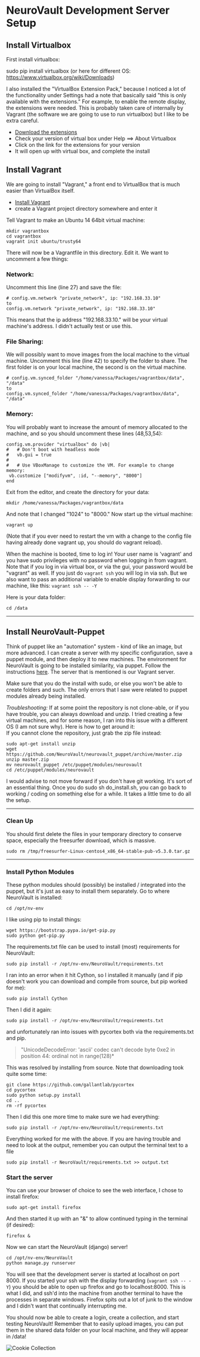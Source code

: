 # NeuroVault Development Server Setup
## Install Virtualbox
First install virtualbox:

sudo pip install virtualbox
(or here for different OS: https://www.virtualbox.org/wiki/Downloads)

I also installed the "VirtualBox Extension Pack," because I noticed a lot of the functionality under Settings had a note that basically said "this is only available with the extensions."  For example, to enable the remote display, the extensions were needed.  This is probably taken care of internally by Vagrant (the software we are going to use to run virtualbox) but I like to be extra careful.

- [Download the extensions](http://www.oracle.com/technetwork/server-storage/virtualbox/downloads/index.html#extpack)
- Check your version of virtual box under Help ==> About Virtualbox
- Click on the link for the extensions for your version
- It will open up with virtual box, and complete the install

## Install Vagrant
We are going to install "Vagrant," a front end to VirtualBox that is much easier than VirtualBox itself.

- [Install Vagrant](https://www.vagrantup.com/downloads)
- create a Vagrant project directory somewhere and enter it

Tell Vagrant to make an Ubuntu 14 64bit virtual machine:

    mkdir vagrantbox
    cd vagrantbox
    vagrant init ubuntu/trusty64


There will now be a Vagrantfile in this directory.  Edit it.  We want to uncomment a few things:

### Network: 
Uncomment this line (line 27) and save the file:

    # config.vm.network "private_network", ip: "192.168.33.10"   
    to
    config.vm.network "private_network", ip: "192.168.33.10" 

This means that the ip address "192.168.33.10." will be your virtual machine's address.  I didn't actually test or use this.

### File Sharing: 
We will possibly want to move images from the local machine to the virtual machine. Uncomment this line (line 42) to specify the folder to share.  The first folder is on your local machine, the second is on the virtual machine.

    # config.vm.synced_folder "/home/vanessa/Packages/vagrantbox/data", "/data"
    to
    config.vm.synced_folder "/home/vanessa/Packages/vagrantbox/data", "/data"


### Memory:
You will probably want to increase the amount of memory allocated to the machine, and so you should uncomment these lines (48,53,54):

    config.vm.provider "virtualbox" do |vb|
    #   # Don't boot with headless mode
    #   vb.gui = true
    #
    #   # Use VBoxManage to customize the VM. For example to change memory:
     vb.customize ["modifyvm", :id, "--memory", "8000"]    
    end

Exit from the editor, and create the directory for your data:

    mkdir /home/vanessa/Packages/vagrantbox/data

And note that I changed "1024" to "8000."  Now start up the virtual machine:

    vagrant up

(Note that if you ever need to restart the vm with a change to the config file having already done vagrant up, you should do vagrant reload).

When the machine is booted, time to log in! Your user name is 'vagrant' and you have sudo privileges with no password when logging in from vagrant.  Note that if you log in via virtual box, or via the gui, your password would be "vagrant" as well.  If you just do `vagrant ssh` you will log in via ssh.  But we also want to pass an additional variable to enable display forwarding to our machine, like this: `vagrant ssh -- -Y`

Here is your data folder:

    cd /data

-------
## Install NeuroVault-Puppet
Think of puppet like an "automation" system - kind of like an image, but more advanced.  I can create a server with my specific configuration, save a puppet module, and then deploy it to new machines.  The environment for NeuroVault is going to be installed similarity, via puppet. Follow the instructions [here](https://github.com/NeuroVault/neurovault_puppet). The server that is mentioned is our Vagrant server.

Make sure that you do the install with sudo, or else you won't be able to create folders and such.  The only errors that I saw were related to puppet modules already being installed.

*Troubleshooting:* 
If at some point the repository is not clone-able, or if you have trouble, you can always download and unzip.  I tried creating a few virtual machines, and for some reason, I ran into this issue with a different OS (I am not sure why). Here is how to get around it:  
If you cannot clone the repository, just grab the zip file instead:

    sudo apt-get install unzip
    wget https://github.com/NeuroVault/neurovault_puppet/archive/master.zip
    unzip master.zip
    mv neurovault_puppet /etc/puppet/modules/neurovault
    cd /etc/puppet/modules/neurovault

I would advise to not move forward if you don't have git working.  It's sort of an essential thing.  Once you do sudo sh do_install.sh, you can go back to working / coding on something else for a while.  It takes a little time to do all the setup.

---------------------------
### Clean Up
You should first delete the files in your temporary directory to conserve space, especially the freesurfer download, which is massive.

    sudo rm /tmp/freesurfer-Linux-centos4_x86_64-stable-pub-v5.3.0.tar.gz

----------------------------
### Install Python Modules
These python modules should (possibly) be installed / integrated into the puppet, but it's just as easy to install them separately. Go to where NeuroVault is installed:

    cd /opt/nv-env

I like using pip to install things:

    wget https://bootstrap.pypa.io/get-pip.py
    sudo python get-pip.py

The requirements.txt file can be used to install (most) requirements for NeuroVault:

    sudo pip install -r /opt/nv-env/NeuroVault/requirements.txt 

I ran into an error when it hit Cython, so I installed it manually (and if pip doesn't work you can download and compile from source, but pip worked for me):

    sudo pip install Cython

Then I did it again:

    sudo pip install -r /opt/nv-env/NeuroVault/requirements.txt 

and unfortunately ran into issues with pycortex both via the requirements.txt and pip.

> "UnicodeDecodeError: 'ascii' codec can't decode byte 0xe2 in position 44: ordinal not in range(128)*

This was resolved by installing from source.  Note that downloading took quite some time:

    git clone https://github.com/gallantlab/pycortex
    cd pycortex
    sudo python setup.py install
    cd ..
    rm -rf pycortex

Then I did this one more time to make sure we had everything:

    sudo pip install -r /opt/nv-env/NeuroVault/requirements.txt 

Everything worked for me with the above.  If you are having trouble and need to look at the output, remember you can output the terminal text to a file 

    sudo pip install -r NeuroVault/requirements.txt >> output.txt

### Start the server
You can use your browser of choice to see the web interface, I chose to install firefox:

    sudo apt-get install firefox

And then started it up with an "&" to allow continued typing in the terminal (if desired):

    firefox &

Now we can start the NeuroVault (django) server!

    cd /opt/nv-env/NeuroVault
    python manage.py runserver

You will see that the development server is started at localhost on port 8000.  If you started your ssh with the display forwarding (`vagrant ssh -- -Y`) you should be able to open up firefox and go to localhost:8000.  This is what I did, and ssh'd into the machine from another terminal to have the processes in separate windows.  Firefox spits out a lot of junk to the window and I didn't want that continually interrupting me.

You should now be able to create a login, create a collection, and start testing NeuroVault!  Remember that to easily upload images, you can put them in the shared data folder on your local machine, and they will appear in /data!

![Cookie Collection](img/neurocookie.png "Cookie Collection")
